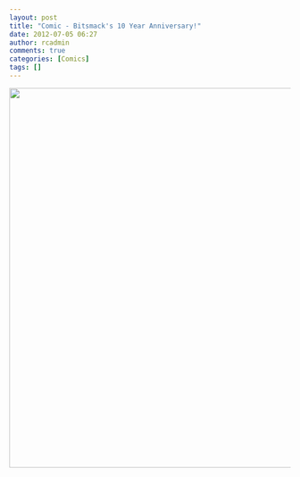 ```yaml
---
layout: post
title: "Comic - Bitsmack's 10 Year Anniversary!"
date: 2012-07-05 06:27
author: rcadmin
comments: true
categories: [Comics]
tags: []
---
```

<a href="http://bitsmack.com/wp/2012/07/05/comic-bitsmacks-10-year-anniversary/attachment/20120705/" rel="attachment wp-att-2373"><img src="http://bitsmack.com/wp/wp-content/uploads/2012/07/20120705.jpg" alt="" title="" width="680" height="680" class="alignnone size-full wp-image-2373" /></a>
